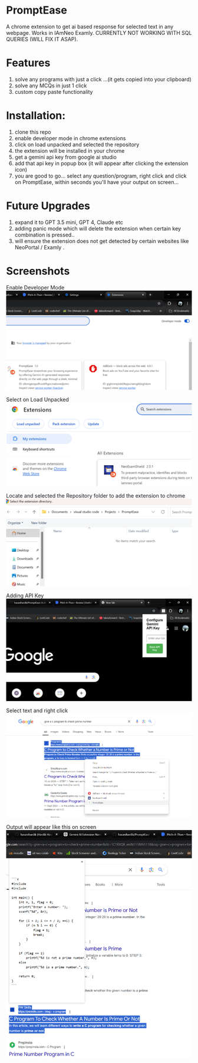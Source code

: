 # PromptEase
A chrome extension to get ai based response for selected text in any webpage. Works in IAmNeo Examly. CURRENTLY NOT WORKING WITH SQL QUERIES (WILL FIX IT ASAP).

# Features

1) solve any programs with just a click ...(it gets copied into your clipboard)
2) solve any MCQs in just 1 click
3) custom copy paste functionality

# Installation:

1) clone this repo
2) enable developer mode in chrome extensions
3) click on load unpacked and selected the repository
4) the extension will be installed in your chrome
5) get a gemini api key from google ai studio
6) add that api key in popup box (it will appear after clicking the extension icon)
7) you are good to go... select any question/program, right click and click on PromptEase, within seconds you'll have your output on screen... 


# Future Upgrades

1) expand it to GPT 3.5 mini, GPT 4, Claude etc
2) adding panic mode which will delete the extension when certain key combination is pressed..
3) will ensure the extension does not get detected by certain websites like NeoPortal / Examly .

# Screenshots

Enable Developer Mode
![DeveloperMode](image-1.png)

Select on Load Unpacked
![load](image-2.png)

Locate and selected the Repository folder to add the extension to chrome
![folder](image-3.png)

Adding API Key
![api-key](image.png)

Select text and right click 
![text](image-5.png)

Output will appear like this on screen
![output](image-4.png)

